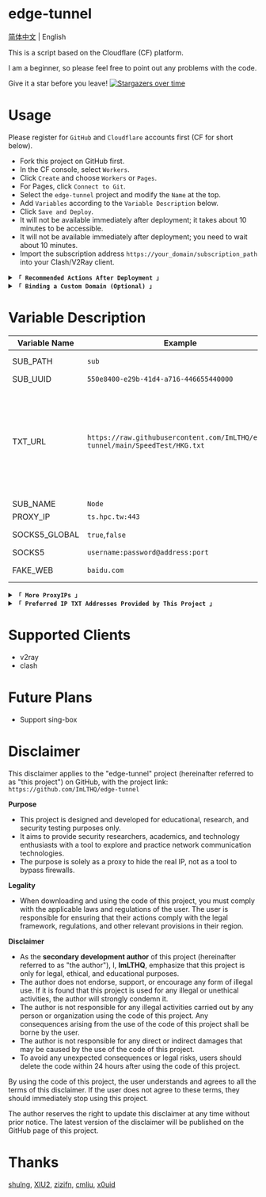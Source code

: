 # edge-tunnel

[简体中文](https://github.com/ImLTHQ/edge-tunnel/blob/main/README.md) | English

This is a script based on the Cloudflare (CF) platform.

I am a beginner, so please feel free to point out any problems with the code.

Give it a star before you leave!
[![Stargazers over time](https://starchart.cc/ImLTHQ/edge-tunnel.svg?variant=adaptive)](https://starchart.cc/ImLTHQ/edge-tunnel)

# Usage

Please register for `GitHub` and `Cloudflare` accounts first (CF for short below).

- Fork this project on GitHub first.
- In the CF console, select `Workers`.
- Click `Create` and choose `Workers` or `Pages`.
- For Pages, click `Connect to Git`.
- Select the `edge-tunnel` project and modify the `Name` at the top.
- Add `Variables` according to the `Variable Description` below.
- Click `Save and Deploy`.
- It will not be available immediately after deployment; it takes about 10 minutes to be accessible.
- It will not be available immediately after deployment; you need to wait about 10 minutes.
- Import the subscription address `https://your_domain/subscription_path` into your Clash/V2Ray client.

<details>
<summary><code><strong>「 Recommended Actions After Deployment 」</strong></code></summary>

Set up GitHub Action:
- Go to your forked repository.
- In the `Actions` tab, click the `green button`.
- Choose `Sync upstream`.
- Click `Enable workflow`.
- This is to keep your repository synchronized with the author's latest updates.
</details>

<details>
<summary><code><strong>「 Binding a Custom Domain (Optional) 」</strong></code></summary>

Connect your domain to CF:
- Go to the `Account Home`, select `Domains`, enter your domain, and click `Continue`.
- Choose a plan according to your needs (the free one is sufficient), click `Continue`, click `Continue to activation`, and click `Confirm`.
- Follow CF's instructions to return to your domain registrar and replace your current DNS servers with CF DNS servers.

Bind a custom domain to Pages:
- Click the `Custom domain` tab in the Pages console, click `Set up a custom domain`.
- Enter your domain.
- Click `Continue`, click `Activate domain`.
</details>

# Variable Description

| Variable Name | Example | Remarks |
|-|-|-|
| SUB_PATH | `sub` | Subscription path (supports Chinese) |
| SUB_UUID | `550e8400-e29b-41d4-a716-446655440000` | UUID for verification |
| TXT_URL | `https://raw.githubusercontent.com/ImLTHQ/edge-tunnel/main/SpeedTest/HKG.txt` | URL of the TXT file containing preferred IPs. Supports multiple addresses, separated by newlines. Format: address:port#node_name.  If the port is not specified, the default is 443. If the node name is not specified, the default node name is used. |
| SUB_NAME | `Node` | Default node name |
| PROXY_IP | `ts.hpc.tw:443` | Proxy IP |
| SOCKS5_GLOBAL | `true`,`false` | Enable SOCKS5 global proxy |
| SOCKS5 | `username:password@address:port` | SOCKS5 |
| FAKE_WEB | `baidu.com` | Fake website for the root path |

<details>
<summary><code><strong>「 More ProxyIPs 」</strong></code></summary>

- `ts.hpc.tw`
- `ProxyIP.US.CMLiussss.net`
- `ProxyIP.SG.CMLiussss.net`
- `ProxyIP.JP.CMLiussss.net`
- `ProxyIP.HK.CMLiussss.net`
- `ProxyIP.KR.CMLiussss.net`
- `ProxyIP.DE.tp2024.CMLiussss.net`
- `ProxyIP.Aliyun.CMLiussss.net`
- `ProxyIP.Oracle.CMLiussss.net`
- `ProxyIP.DigitalOcean.CMLiussss.net`
- `ProxyIP.Vultr.CMLiussss.net`
- `ProxyIP.Multacom.CMLiussss.net`
</details>

<details>
<summary><code><strong>「 Preferred IP TXT Addresses Provided by This Project 」</strong></code></summary>

- `https://raw.githubusercontent.com/ImLTHQ/edge-tunnel/main/SpeedTest/HKG.txt` Hong Kong
- `https://raw.githubusercontent.com/ImLTHQ/edge-tunnel/main/SpeedTest/KHH.txt` Taiwan
- `https://raw.githubusercontent.com/ImLTHQ/edge-tunnel/main/SpeedTest/SIN.txt` Singapore
- `https://raw.githubusercontent.com/ImLTHQ/edge-tunnel/main/SpeedTest/NRT.txt` Tokyo
- `https://raw.githubusercontent.com/ImLTHQ/edge-tunnel/main/SpeedTest/SEA.txt` Seattle
- `https://raw.githubusercontent.com/ImLTHQ/edge-tunnel/main/SpeedTest/LHR.txt` London
</details>

# Supported Clients

- v2ray
- clash

# Future Plans

- Support sing-box

# Disclaimer

This disclaimer applies to the "edge-tunnel" project (hereinafter referred to as "this project") on GitHub, with the project link: `https://github.com/ImLTHQ/edge-tunnel`

**Purpose**

- This project is designed and developed for educational, research, and security testing purposes only.
- It aims to provide security researchers, academics, and technology enthusiasts with a tool to explore and practice network communication technologies.
- The purpose is solely as a proxy to hide the real IP, not as a tool to bypass firewalls.

**Legality**

- When downloading and using the code of this project, you must comply with the applicable laws and regulations of the user. The user is responsible for ensuring that their actions comply with the legal framework, regulations, and other relevant provisions in their region.

**Disclaimer**

- As the **secondary development author** of this project (hereinafter referred to as "the author"), I, **ImLTHQ**, emphasize that this project is only for legal, ethical, and educational purposes.
- The author does not endorse, support, or encourage any form of illegal use. If it is found that this project is used for any illegal or unethical activities, the author will strongly condemn it.
- The author is not responsible for any illegal activities carried out by any person or organization using the code of this project. Any consequences arising from the use of the code of this project shall be borne by the user.
- The author is not responsible for any direct or indirect damages that may be caused by the use of the code of this project.
- To avoid any unexpected consequences or legal risks, users should delete the code within 24 hours after using the code of this project.

By using the code of this project, the user understands and agrees to all the terms of this disclaimer. If the user does not agree to these terms, they should immediately stop using this project.

The author reserves the right to update this disclaimer at any time without prior notice. The latest version of the disclaimer will be published on the GitHub page of this project.

# Thanks
[shulng](https://github.com/shulng), [XIU2](https://github.com/XIU2), [zizifn](https://github.com/zizifn), [cmliu](https://github.com/cmliu), [x0uid](https://github.com/x0uid)